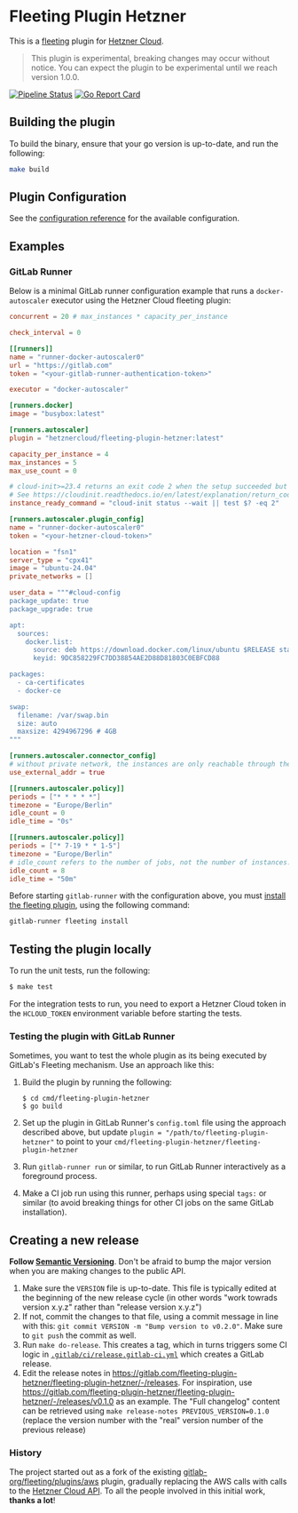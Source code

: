 # Fleeting Plugin Hetzner

This is a [fleeting](https://gitlab.com/gitlab-org/fleeting/fleeting) plugin for [Hetzner Cloud](https://www.hetzner.com/cloud/).

> This plugin is experimental, breaking changes may occur without notice. You can expect
> the plugin to be experimental until we reach version 1.0.0.

[![Pipeline Status](https://gitlab.com/hetznercloud/fleeting-plugin-hetzner/badges/main/pipeline.svg)](https://gitlab.com/hetznercloud/fleeting-plugin-hetzner/commits/main)
[![Go Report Card](https://goreportcard.com/badge/gitlab.com/hetznercloud/fleeting-plugin-hetzner)](https://goreportcard.com/report/gitlab.com/hetznercloud/fleeting-plugin-hetzner)

## Building the plugin

To build the binary, ensure that your go version is up-to-date, and run the following:

```sh
make build
```

## Plugin Configuration

See the [configuration reference](docs/references/configuration.md) for the available configuration.

## Examples

### GitLab Runner

Below is a minimal GitLab runner configuration example that runs a `docker-autoscaler` executor using the Hetzner Cloud fleeting plugin:

```toml
concurrent = 20 # max_instances * capacity_per_instance

check_interval = 0

[[runners]]
name = "runner-docker-autoscaler0"
url = "https://gitlab.com"
token = "<your-gitlab-runner-authentication-token>"

executor = "docker-autoscaler"

[runners.docker]
image = "busybox:latest"

[runners.autoscaler]
plugin = "hetznercloud/fleeting-plugin-hetzner:latest"

capacity_per_instance = 4
max_instances = 5
max_use_count = 0

# cloud-init>=23.4 returns an exit code 2 when the setup succeeded but some recoverable errors occurred.
# See https://cloudinit.readthedocs.io/en/latest/explanation/return_codes.html
instance_ready_command = "cloud-init status --wait || test $? -eq 2"

[runners.autoscaler.plugin_config]
name = "runner-docker-autoscaler0"
token = "<your-hetzner-cloud-token>"

location = "fsn1"
server_type = "cpx41"
image = "ubuntu-24.04"
private_networks = []

user_data = """#cloud-config
package_update: true
package_upgrade: true

apt:
  sources:
    docker.list:
      source: deb https://download.docker.com/linux/ubuntu $RELEASE stable
      keyid: 9DC858229FC7DD38854AE2D88D81803C0EBFCD88

packages:
  - ca-certificates
  - docker-ce

swap:
  filename: /var/swap.bin
  size: auto
  maxsize: 4294967296 # 4GB
"""

[runners.autoscaler.connector_config]
# without private network, the instances are only reachable through their public addresses.
use_external_addr = true

[[runners.autoscaler.policy]]
periods = ["* * * * *"]
timezone = "Europe/Berlin"
idle_count = 0
idle_time = "0s"

[[runners.autoscaler.policy]]
periods = ["* 7-19 * * 1-5"]
timezone = "Europe/Berlin"
# idle_count refers to the number of jobs, not the number of instances.
idle_count = 8
idle_time = "50m"
```

Before starting `gitlab-runner` with the configuration above, you must [install the fleeting plugin](https://docs.gitlab.com/runner/fleet_scaling/fleeting.html#install-with-the-oci-registry-distribution), using the following command:

```sh
gitlab-runner fleeting install
```

## Testing the plugin locally

To run the unit tests, run the following:

```sh
$ make test
```

For the integration tests to run, you need to export a Hetzner Cloud token in the `HCLOUD_TOKEN` environment variable before starting the tests.

### Testing the plugin with GitLab Runner

Sometimes, you want to test the whole plugin as its being executed by GitLab's Fleeting mechanism.
Use an approach like this:

1. Build the plugin by running the following:

   ```shell
   $ cd cmd/fleeting-plugin-hetzner
   $ go build
   ```

1. Set up the plugin in GitLab Runner's `config.toml` file using the approach described above, but
   update `plugin = "/path/to/fleeting-plugin-hetzner"` to point to your
   `cmd/fleeting-plugin-hetzner/fleeting-plugin-hetzner`

1. Run `gitlab-runner run` or similar, to run GitLab Runner interactively as a foreground process.

1. Make a CI job run using this runner, perhaps using special `tags:` or similar (to avoid breaking
   things for other CI jobs on the same GitLab installation).

## Creating a new release

**Follow [Semantic Versioning](https://semver.org/)**. Don't be afraid to bump the major version
when you are making changes to the public API.

1. Make sure the `VERSION` file is up-to-date. This file is typically edited at the beginning of the
   new release cycle (in other words "work towrads version x.y.z" rather than "release version x.y.z")
2. If not, commit the changes to that file, using a commit message in line with this: `git commit VERSION -m "Bump version to v0.2.0"`. Make sure to `git push` the commit as well.
3. Run `make do-release`. This creates a tag, which in turns triggers some CI logic in
   [`.gitlab/ci/release.gitlab-ci.yml`](.gitlab/ci/release.gitlab-ci.yml) which creates a GitLab
   release.
4. Edit the release notes in
   https://gitlab.com/fleeting-plugin-hetzner/fleeting-plugin-hetzner/-/releases. For inspiration, use
   https://gitlab.com/fleeting-plugin-hetzner/fleeting-plugin-hetzner/-/releases/v0.1.0 as an example.
   The "Full changelog" content can be retrieved using `make release-notes PREVIOUS_VERSION=0.1.0`
   (replace the version number with the "real" version number of the previous release)

### History

The project started out as a fork of the existing [gitlab-org/fleeting/plugins/aws](https://gitlab.com/hetznercloud/fleeting-plugin-hetzner/-/commit/5c71bcde58f5eb1272828bf34051b02510e7f0de) plugin, gradually replacing the AWS calls with calls to the [Hetzner Cloud API](https://github.com/hetznercloud/hcloud-go). To all the people involved in this initial work, **thanks a lot**!
